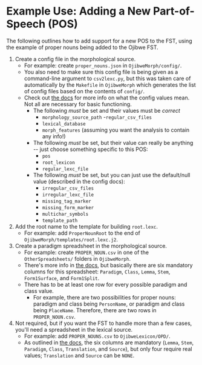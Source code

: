 # Example Use: Adding a New Part-of-Speech (POS)
The following outlines how to add support for a new POS to the FST, using the example of proper nouns being added to the Ojibwe FST.
1. Create a config file in the morphological source.
    - For example: create `proper_nouns.json` in `OjibweMorph/config/`.
    - You also need to make sure this config file is being given as a command-line argument to `csv2lexc.py`, but this was taken care of automatically by the `Makefile` in `OjibweMorph` which generates the list of config files based on the contents of `config/`.
    - Check out [the docs](morphological_source.md#configuration-files-json) for more info on what the config values mean.  Not all are necessary for basic functioning.
        - The following *must* be set and their values must be *correct*
            - `morphology_source_path`
            -`regular_csv_files`
            - `lexical_database`
            - `morph_features` (assuming you want the analysis to contain any info!)
        - The following *must* be set, but their value can really be anything -- just choose something specific to this POS:
            - `pos`
            - `root_lexicon`
            - `regular_lexc_file`
        - The following *must* be set, but you can just use the default/null value (described in the config docs):
            - `irregular_csv_files`
            - `irregular_lexc_file`
            - `missing_tag_marker`
            - `missing_form_marker`
            - `multichar_symbols`
            - `template_path`
2. Add the root name to the template for building `root.lexc`.
    - For example: add `ProperNounRoot` to the end of `OjibweMorph/templates/root.lexc.j2`.
3. Create a paradigm spreadsheet in the morphological source.
    - For example: create `PROPER_NOUN.csv` in one of the `OtherSpreadsheets/` folders in `OjibweMorph`.
    - There's more info in [the docs](morphological_source.md#morphological-paradigms-csv), but basically there are six mandatory columns for this spreadsheet: `Paradigm`, `Class`, `Lemma`, `Stem`, `Form1Surface`, and `Form1Split`.
    - There has to be at least one row for every possible paradigm and class value.
        - For example, there are two possibilities for proper nouns: paradigm and class being `PersonName`, or paradigm and class being `PlaceName`.  Therefore, there are two rows in `PROPER_NOUN.csv`.
4. Not required, but if you want the FST to handle more than a few cases, you'll need a spreadsheet in the lexical source.
    - For example: add `PROPER_NOUNS.csv` to `OjibweLexicon/OPD/`.
    - As outlined in [the docs](lexical_source.md), the six columns are mandatory (`Lemma`, `Stem`, `Paradigm`, `Class`, `Translation`, and `Source`), but only four require real values; `Translation` and `Source` can be `NONE`.
